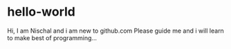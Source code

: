# hello-world

Hi, I am Nischal and i am new to github.com
Please guide me and i will learn to make best of programming...
